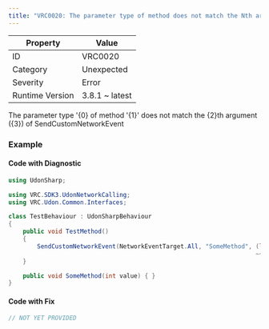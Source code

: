 ```yaml
---
title: "VRC0020: The parameter type of method does not match the Nth argument of SendCustomNetworkEvent"
---
```


| Property        | Value          |
| --------------- | -------------- |
| ID              | VRC0020        |
| Category        | Unexpected     |
| Severity        | Error          |
| Runtime Version | 3.8.1 ~ latest |

The parameter type '\{0\} of method '\{1\}' does not match the \{2\}th argument \(\{3\}\) of SendCustomNetworkEvent

### Example

#### Code with Diagnostic

```csharp
using UdonSharp;

using VRC.SDK3.UdonNetworkCalling;
using VRC.Udon.Common.Interfaces;

class TestBehaviour : UdonSharpBehaviour
{
    public void TestMethod()
    {
        SendCustomNetworkEvent(NetworkEventTarget.All, "SomeMethod", (long)1);
                                                                     ~~~~~~~
    }

    public void SomeMethod(int value) { }
}
```

#### Code with Fix

```csharp
// NOT YET PROVIDED
```
